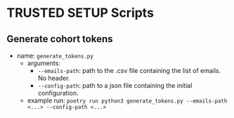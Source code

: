 # TRUSTED SETUP Scripts

## Generate cohort tokens

- name: `generate_tokens.py`
    - arguments:
        - `--emails-path`: path to the .csv file containing the list of emails. No header.
        - `--config-path`: path to a json file containing the initial configuration.
    - example run: `poetry run python3 generate_tokens.py --emails-path <...> --config-path <...>`